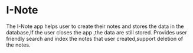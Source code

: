 # I-Note
The I-Note app helps user to create their notes and stores the data in the database,If the user closes the app ,the data are still stored.
Provides user friendly search and index the notes that user created,support deletion of the notes.
